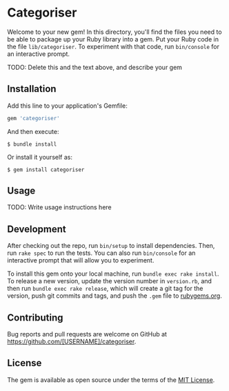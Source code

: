 # Categoriser

Welcome to your new gem! In this directory, you'll find the files you need to be able to package up your Ruby library into a gem. Put your Ruby code in the file `lib/categoriser`. To experiment with that code, run `bin/console` for an interactive prompt.

TODO: Delete this and the text above, and describe your gem

## Installation

Add this line to your application's Gemfile:

```ruby
gem 'categoriser'
```

And then execute:

    $ bundle install

Or install it yourself as:

    $ gem install categoriser

## Usage

TODO: Write usage instructions here

## Development

After checking out the repo, run `bin/setup` to install dependencies. Then, run `rake spec` to run the tests. You can also run `bin/console` for an interactive prompt that will allow you to experiment.

To install this gem onto your local machine, run `bundle exec rake install`. To release a new version, update the version number in `version.rb`, and then run `bundle exec rake release`, which will create a git tag for the version, push git commits and tags, and push the `.gem` file to [rubygems.org](https://rubygems.org).

## Contributing

Bug reports and pull requests are welcome on GitHub at https://github.com/[USERNAME]/categoriser.


## License

The gem is available as open source under the terms of the [MIT License](https://opensource.org/licenses/MIT).
